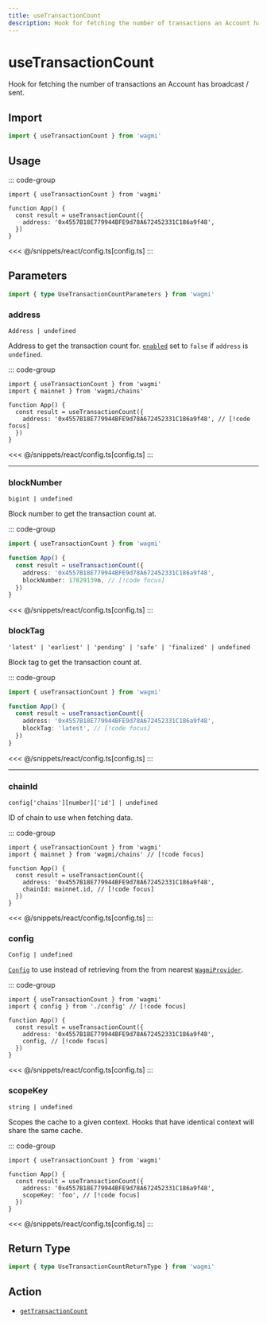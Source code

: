 ```yaml
---
title: useTransactionCount
description: Hook for fetching the number of transactions an Account has broadcast / sent.
---
```


<script setup>
const packageName = 'wagmi'
const actionName = 'getTransactionCount'
const typeName = 'GetTransactionCount'
const TData = 'number'
const TError = 'GetTransactionCountErrorType'
</script>

# useTransactionCount

Hook for fetching the number of transactions an Account has broadcast / sent.

## Import

```ts
import { useTransactionCount } from 'wagmi'
```

## Usage

::: code-group
```tsx [index.tsx]
import { useTransactionCount } from 'wagmi'

function App() {
  const result = useTransactionCount({
    address: '0x4557B18E779944BFE9d78A672452331C186a9f48',
  })
}
```
<<< @/snippets/react/config.ts[config.ts]
:::

## Parameters

```ts
import { type UseTransactionCountParameters } from 'wagmi'
```

### address

`Address | undefined`

Address to get the transaction count for. [`enabled`](#enabled) set to `false` if `address` is `undefined`.

::: code-group
```tsx [index.tsx]
import { useTransactionCount } from 'wagmi'
import { mainnet } from 'wagmi/chains'

function App() {
  const result = useTransactionCount({
    address: '0x4557B18E779944BFE9d78A672452331C186a9f48', // [!code focus]
  })
}
```
<<< @/snippets/react/config.ts[config.ts]
:::

---

### blockNumber

`bigint | undefined`

Block number to get the transaction count at.

::: code-group
```ts [index.ts]
import { useTransactionCount } from 'wagmi'

function App() {
  const result = useTransactionCount({
    address: '0x4557B18E779944BFE9d78A672452331C186a9f48',
    blockNumber: 17829139n, // [!code focus]
  })
}
```
<<< @/snippets/react/config.ts[config.ts]
:::

### blockTag

`'latest' | 'earliest' | 'pending' | 'safe' | 'finalized' | undefined`

Block tag to get the transaction count at.

::: code-group
```ts [index.ts]
import { useTransactionCount } from 'wagmi'

function App() {
  const result = useTransactionCount({
    address: '0x4557B18E779944BFE9d78A672452331C186a9f48',
    blockTag: 'latest', // [!code focus]
  })
}
```
<<< @/snippets/react/config.ts[config.ts]
:::

---

### chainId

`config['chains'][number]['id'] | undefined`

ID of chain to use when fetching data.

::: code-group
```tsx [index.tsx]
import { useTransactionCount } from 'wagmi'
import { mainnet } from 'wagmi/chains' // [!code focus]

function App() {
  const result = useTransactionCount({
    address: '0x4557B18E779944BFE9d78A672452331C186a9f48',
    chainId: mainnet.id, // [!code focus]
  })
}
```
<<< @/snippets/react/config.ts[config.ts]
:::

### config

`Config | undefined`

[`Config`](/react/api/createConfig#config) to use instead of retrieving from the from nearest [`WagmiProvider`](/react/WagmiProvider).

::: code-group
```tsx [index.tsx]
import { useTransactionCount } from 'wagmi'
import { config } from './config' // [!code focus]

function App() {
  const result = useTransactionCount({
    address: '0x4557B18E779944BFE9d78A672452331C186a9f48',
    config, // [!code focus]
  })
}
```
<<< @/snippets/react/config.ts[config.ts]
:::

### scopeKey

`string | undefined`

Scopes the cache to a given context. Hooks that have identical context will share the same cache.

::: code-group
```tsx [index.tsx]
import { useTransactionCount } from 'wagmi'

function App() {
  const result = useTransactionCount({
    address: '0x4557B18E779944BFE9d78A672452331C186a9f48',
    scopeKey: 'foo', // [!code focus]
  })
}
```
<<< @/snippets/react/config.ts[config.ts]
:::

<!--@include: @shared/query-options.md-->

## Return Type

```ts
import { type UseTransactionCountReturnType } from 'wagmi'
```

<!--@include: @shared/query-result.md-->

<!--@include: @shared/query-imports.md-->

## Action

- [`getTransactionCount`](/core/api/actions/getTransactionCount)
